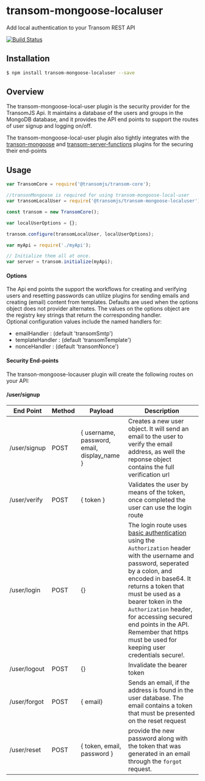 # transom-mongoose-localuser
Add local authentication to your Transom REST API

[![Build Status](https://travis-ci.org/transomjs/transom-mongoose-localuser.svg?branch=master)](https://travis-ci.org/transomjs/transom-mongoose-localuser)


## Installation

```bash
$ npm install transom-mongoose-localuser --save
```

## Overview
The transom-mongoose-local-user plugin is the security provider for the TransomJS Api. It maintains a database of the users and groups in the MongoDB database, and it provides the API end points to support the routes of user signup and logging on/off.

The transom-mongoose-local-user plugin also tightly integrates with the [transon-mongoose](https://github.com/transomjs/transom-mongoose) and [transom-server-functions](https://github.com/transomjs/transom-server-functions) plugins for the securing their end-points


## Usage

```javascript
var TransomCore = require('@transomjs/transom-core');

//transonMongoose is required for using transom-mongoose-local-user
var transomLocalUser = require('@transomjs/transom-mongoose-localuser');

const transom = new TransomCore();

var localUserOptions = {};

transom.configure(transomLocalUser, localUserOptions);

var myApi = require('./myApi');

// Initialize them all at once.
var server = transom.initialize(myApi);
```

#### Options
The Api end points the support the workflows for creating and verifying users and resetting passwords can utilize plugins for sending emails and creating (email) content from templates. Defaults are used when the options object does not provider alternates. The values on the options object are the registry key strings that return the corresponding handler.<br/>
Optional configuration values include the named handlers for:
 - emailHandler : (default 'transomSmtp')
 - templateHandler : (default 'transomTemplate')
 - nonceHandler : (default 'transomNonce')

#### Security End-points
The transon-mongoose-locauser plugin will create the following routes on your API:

#### /user/signup
|End Point| Method | Payload | Description                    |
|---------|--------|---------|--------------------------------|
|/user/signup| POST | { username, password, email, display_name }| Creates a new user object. It will send an email to the user to verify the email address, as well the reponse object contains the full verification url|
|/user/verify| POST | { token } | Validates the user by means of the token, once completed the user can use the login route|
|/user/login | POST | {} | The login route uses [basic authentication](https://swagger.io/docs/specification/authentication/basic-authentication/) using the `Authorization` header with the username and password, seperated by a colon, and encoded in base64. It returns a token that must be used as a bearer token in the `Authorization` header, for accessing secured end points in the API. Remember that https must be used for keeping user credentials secure!.  |
| /user/logout | POST | {} | Invalidate the bearer token |
| /user/forgot | POST | { email} | Sends an email, if the address is found in the user database. The email contains a token that must be presented on the reset request |
| /user/reset | POST | { token, email, password } | provide the new password along with the token that was generated in an email through the `forgot` request. |

